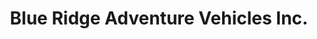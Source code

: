 ---
title: "Blue Ridge Adventure Vehicles Inc."
url: /fairview/blue-ridge-adventure-vehicles-inc/
shop: Wohnwagen
---